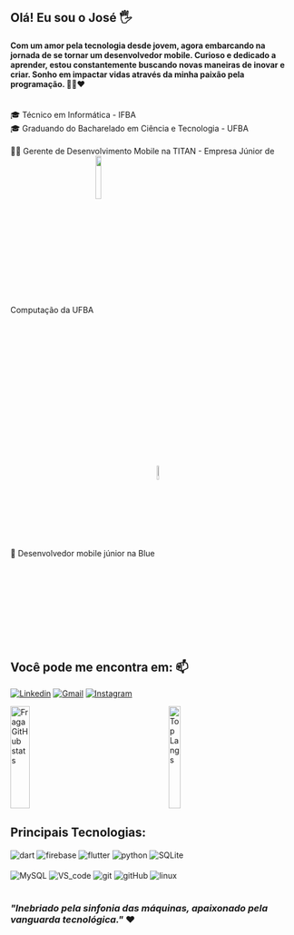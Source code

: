 ## Olá! Eu sou o José 🖐️

#### Com um amor pela tecnologia desde jovem, agora embarcando na jornada de se tornar um desenvolvedor mobile. Curioso e dedicado a aprender, estou constantemente buscando novas maneiras de inovar e criar. Sonho em impactar vidas através da minha paixão pela programação. 👨‍💻❤️<br /><br />

🎓 Técnico em Informática - IFBA<br />
🎓 Graduando do Bacharelado em Ciência e Tecnologia - UFBA
<br /><br />
👨‍💻 Gerente de Desenvolvimento Mobile na TITAN - Empresa Júnior de Computação da UFBA  [<img align="center" width="14%" src="https://www.titanci.com.br/_next/static/media/LogoHeader.60daafdc.svg"/>](https://titanci.com.br)<br />
📱 Desenvolvedor mobile júnior na Blue [<img  align="center" width="8%" src="https://login.bluenacional.com/img/logo-Blue-Azul.svg"/>](https://www.santacasaba.org.br/)

## Você pode me encontra em: 📫
[![Linkedin](https://img.shields.io/badge/-LinkedIn-%230077B5?style=for-the-badge&logo=linkedin&logoColor=white)](https://www.linkedin.com/in/josé-roberto-cardoso/)
[![Gmail](https://img.shields.io/badge/-Gmail-%23333?style=for-the-badge&logo=gmail&logoColor=white)](mailto:jrcardoso541@gmail.com)
[![Instagram](https://img.shields.io/badge/Instagram-E4405F?style=for-the-badge&logo=instagram&logoColor=white)](https://www.instagram.com/joseroberto.exe)

<div style="display: flex;">
  <a href="https://github.com/JoseCardoso-dev">
    <img width="49%" height="180em" src="https://github-readme-stats.vercel.app/api?username=JoseCardoso-dev&show_icons=true&theme=dracula&count_private=true" alt="Fraga GitHub stats" />
  </a>
  <a href="https://github.com/anuraghazra/github-readme-stats" style="margin: auto;">
    <img width="49%" height="180em" src="https://github-readme-stats.vercel.app/api/top-langs/?username=JoseCardoso-dev&layout=compact&theme=dracula" alt="Top Langs" />
  </a>
</div>

## Principais Tecnologias:

<div style="display: inline_block">
  <img align="center" alt="dart" src="https://img.shields.io/badge/Dart-0175C2?style=for-the-badge&logo=dart&logoColor=white" />
  <img align="center" alt="firebase" src="https://img.shields.io/badge/Firebase-FFCA28.svg?style=for-the-badge&logo=Firebase&logoColor=black" />
  <img align="center" alt="flutter" src="https://img.shields.io/badge/Flutter-02569B?style=for-the-badge&logo=flutter&logoColor=white" />
  <img align="center" alt="python" src="https://img.shields.io/badge/Python-14354C?style=for-the-badge&logo=python&logoColor=white" />
  <img align="center" alt="SQLite" src="https://img.shields.io/badge/SQLite-07405E?style=for-the-badge&logo=sqlite&logoColor=white" /><br />
  <br /><img align="center" alt="MySQL" src="https://img.shields.io/badge/MySQL-005C84?style=for-the-badge&logo=mysql&logoColor=white" />
  <img align="center" alt="VS_code" src="https://img.shields.io/badge/Visual_Studio_Code-0078D4?style=for-the-badge&logo=visual%20studio%20code&logoColor=white" />
  <img align="center" alt="git" src="https://img.shields.io/badge/GIT-E44C30?style=for-the-badge&logo=git&logoColor=white" />
  <img align="center" alt="gitHub" src="https://img.shields.io/badge/GitHub-100000?style=for-the-badge&logo=github&logoColor=white" />
  <img align="center" alt="linux" src="https://img.shields.io/badge/Linux-FCC624?style=for-the-badge&logo=linux&logoColor=black" />
</div><br />

### _"Inebriado pela sinfonia das máquinas, apaixonado pela vanguarda tecnológica."_ ❤️
